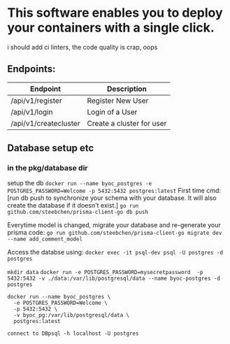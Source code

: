 # This software enables you to deploy your containers with a single click.
i should add ci linters, the code quality is crap, oops

## Endpoints:
| Endpoint | Description |
|----------|-------------|
| /api/v1/register | Register New User |
| /api/v1/login | Login of a User |
| /api/v1/createcluster | Create a cluster for user |

## Database setup etc
### in the pkg/database dir
setup the db `docker run --name byoc_postgres -e POSTGRES_PASSWORD=Welcome -p 5432:5432 postgres:latest`
First time cmd:
[run db push to synchronize your schema with your database. It will also create the database if it doesn't exist.]
`go run github.com/steebchen/prisma-client-go db push`

Everytime model is changed, migrate your database and re-generate your prisma code:
`go run github.com/steebchen/prisma-client-go migrate dev --name add_comment_model`

Access the databse using:
`docker exec -it psql-dev psql -U postgres -d postgres`


`mkdir data`
`
docker run -e POSTGRES_PASSWORD=mysecretpassword  -p 5432:5432 -v ./data:/var/lib/postgresql/data --name byoc-postgres -d postgres
`
```
docker run --name byoc_postgres \
  -e POSTGRES_PASSWORD=Welcome \
  -p 5432:5432 \
  -v byoc_pg:/var/lib/postgresql/data \
  postgres:latest
```

`connect to DBpsql -h localhost -U postgres`